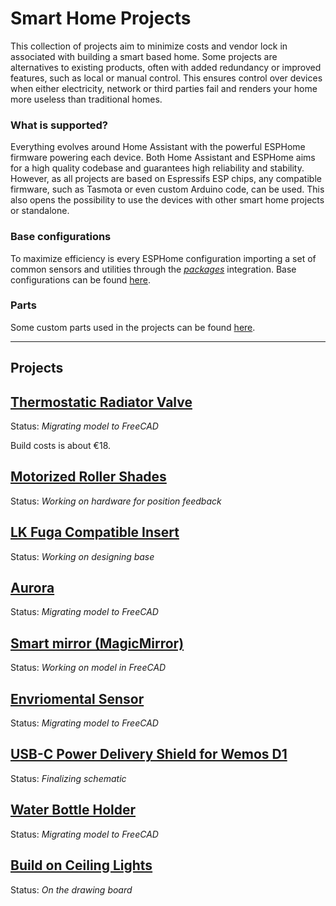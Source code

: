 # Smart Home Projects
This collection of projects aim to minimize costs and vendor lock in associated with building a smart based home. Some projects are alternatives to existing products, often with added redundancy or improved features, such as local or manual control. This ensures control over devices when either electricity, network or third parties fail and renders your home more useless than traditional homes.


### What is supported?
Everything evolves around Home Assistant with the powerful ESPHome firmware powering each device. Both Home Assistant and ESPHome aims for a high quality codebase and guarantees high reliability and stability.
However, as all projects are based on Espressifs ESP chips, any compatible firmware, such as Tasmota or even custom Arduino code, can be used. This also opens the possibility to use the devices with other smart home projects or standalone.

### Base configurations
To maximize efficiency is every ESPHome configuration importing a set of common sensors and utilities through the [*packages*](https://esphome.io/guides/configuration-types.html#packages) integration. Base configurations can be found [here](./utilities/firmware-commons).


### Parts
Some custom parts used in the projects can be found [here](./parts.md).

---
## Projects

## [Thermostatic Radiator Valve](./ttgo-eq3-trv)
Status: *Migrating model to FreeCAD*

Build costs is about €18.


## [Motorized Roller Shades](./roller-shades)
Status: *Working on hardware for position feedback*


## [LK Fuga Compatible Insert](./lkf-insert)
Status: *Working on designing base*

## [Aurora](./aurora)
Status: *Migrating model to FreeCAD*



## [Smart mirror (MagicMirror) ](./wemos-d1-pd-shield)
Status: *Working on model in FreeCAD*



## [Envriomental Sensor](./environmental-sensor)
Status: *Migrating model to FreeCAD*



## [USB-C Power Delivery Shield for Wemos D1](./wemos-d1-pd-shield)
Status: *Finalizing schematic*



## [Water Bottle Holder](./cage-pets-water-bottle-mount)
Status: *Migrating model to FreeCAD*


## [Build on Ceiling Lights]()
Status: *On the drawing board*